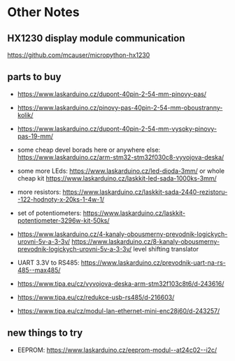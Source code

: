 # Other Notes

## HX1230 display module communication

https://github.com/mcauser/micropython-hx1230



## parts to buy
 - https://www.laskarduino.cz/dupont-40pin-2-54-mm-pinovy-pas/
 - https://www.laskarduino.cz/pinovy-pas-40pin-2-54-mm-oboustranny-kolik/
 - https://www.laskarduino.cz/dupont-40pin-2-54-mm-vysoky-pinovy-pas-19-mm/
 - some cheap devel borads here or anywhere else: https://www.laskarduino.cz/arm-stm32-stm32f030c8-vyvojova-deska/
 - some more LEds: https://www.laskarduino.cz/led-dioda-3mm/ or whole cheap kit https://www.laskarduino.cz/laskkit-led-sada-1000ks-3mm/
 - more resistors: https://www.laskarduino.cz/laskkit-sada-2440-rezistoru--122-hodnoty-x-20ks-1-4w-1/
 - set of potentiometers: https://www.laskarduino.cz/laskkit-potentiometer-3296w-kit-50ks/
 - https://www.laskarduino.cz/4-kanaly-obousmerny-prevodnik-logickych-urovni-5v-a-3-3v/ https://www.laskarduino.cz/8-kanaly-obousmerny-prevodnik-logickych-urovni-5v-a-3-3v/ level shifting translator
 - UART 3.3V to RS485: https://www.laskarduino.cz/prevodnik-uart-na-rs-485--max485/

 - https://www.tipa.eu/cz/vyvojova-deska-arm-stm32f103c8t6/d-243616/
 - https://www.tipa.eu/cz/redukce-usb-rs485/d-216603/
 - https://www.tipa.eu/cz/modul-lan-ethernet-mini-enc28j60/d-243257/

## new things to try
 - EEPROM: https://www.laskarduino.cz/eeprom-modul--at24c02--i2c/